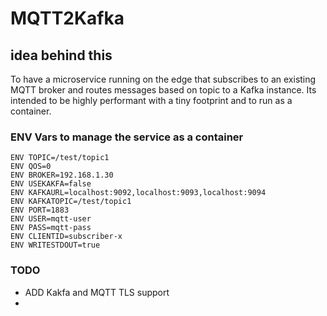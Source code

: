 # MQTT2Kafka
## idea behind this
To have a microservice running on the edge that subscribes to an existing MQTT broker and routes messages
based on topic to a Kafka instance. Its intended to be highly performant with a tiny footprint and to run as a container.

### ENV Vars to manage the service as a container
```code
ENV TOPIC=/test/topic1
ENV QOS=0
ENV BROKER=192.168.1.30
ENV USEKAKFA=false
ENV KAFKAURL=localhost:9092,localhost:9093,localhost:9094
ENV KAFKATOPIC=/test/topic1
ENV PORT=1883
ENV USER=mqtt-user
ENV PASS=mqtt-pass
ENV CLIENTID=subscriber-x
ENV WRITESTDOUT=true
```

### TODO
- ADD Kakfa and MQTT TLS support
- 